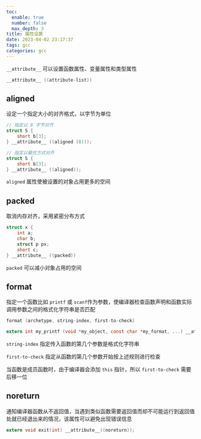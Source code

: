 ```yaml
---
toc:
  enable: true
  number: false
  max_depth: 3
title: 属性设置
date: 2023-04-02 23:17:37
tags: gcc
categories: gcc
---
```


`__attribute__` 可以设置函数属性、变量属性和类型属性

```c
__attribute__ ((attribute-list))
```
## aligned

设定一个指定大小的对齐格式，以字节为单位

```c
// 指定以 8 字节对齐
struct S {
    short b[3];
} __attribute__ ((aligned (8)));

// 指定以最优方式对齐
struct S {
    short b[3];
} __attribute__ ((aligned));
```

`aligned` 属性使被设置的对象占用更多的空间

## packed

取消内存对齐，采用紧密分布方式

```c
struct x {
    int a;
    char b;
    struct p px;
    short c;
} __attribute__ ((packed))
```

`packed` 可以减小对象占用的空间

## format

指定一个函数比如 `printf` 或 `scanf`作为参数，使编译器检查函数声明和函数实际调用参数之间的格式化字符串是否匹配

```c
format (archetype, string-index, first-to-check)

extern int my_printf (void *my_object, const char *my_format, ...) __attribute__((format(printf, 2, 3)));
```

`string-index` 指定传入函数的第几个参数是格式化字符串

`first-to-check` 指定从函数的第几个参数开始按上述规则进行检查

当函数是成员函数时，由于编译器会添加 `this` 指针，所以 `first-to-check` 需要后移一位

## noreturn

通知编译器函数从不返回值，当遇到类似函数需要返回值而却不可能运行到返回值处就已经退出来的情况，该属性可以避免出现错误信息

```c
extern void exit(int) __attribute__((noreturn));
```